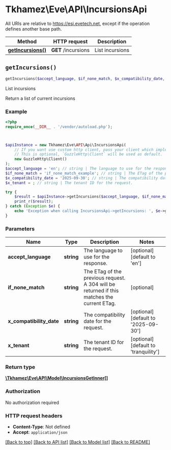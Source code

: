 # Tkhamez\Eve\API\IncursionsApi

All URIs are relative to https://esi.evetech.net, except if the operation defines another base path.

| Method | HTTP request | Description |
| ------------- | ------------- | ------------- |
| [**getIncursions()**](IncursionsApi.md#getIncursions) | **GET** /incursions | List incursions |


## `getIncursions()`

```php
getIncursions($accept_language, $if_none_match, $x_compatibility_date, $x_tenant): \Tkhamez\Eve\API\Model\IncursionsGetInner[]
```

List incursions

Return a list of current incursions

### Example

```php
<?php
require_once(__DIR__ . '/vendor/autoload.php');



$apiInstance = new Tkhamez\Eve\API\Api\IncursionsApi(
    // If you want use custom http client, pass your client which implements `GuzzleHttp\ClientInterface`.
    // This is optional, `GuzzleHttp\Client` will be used as default.
    new GuzzleHttp\Client()
);
$accept_language = 'en'; // string | The language to use for the response.
$if_none_match = 'if_none_match_example'; // string | The ETag of the previous request. A 304 will be returned if this matches the current ETag.
$x_compatibility_date = '2025-09-30'; // string | The compatibility date for the request.
$x_tenant = ; // string | The tenant ID for the request.

try {
    $result = $apiInstance->getIncursions($accept_language, $if_none_match, $x_compatibility_date, $x_tenant);
    print_r($result);
} catch (Exception $e) {
    echo 'Exception when calling IncursionsApi->getIncursions: ', $e->getMessage(), PHP_EOL;
}
```

### Parameters

| Name | Type | Description  | Notes |
| ------------- | ------------- | ------------- | ------------- |
| **accept_language** | **string**| The language to use for the response. | [optional] [default to &#39;en&#39;] |
| **if_none_match** | **string**| The ETag of the previous request. A 304 will be returned if this matches the current ETag. | [optional] |
| **x_compatibility_date** | **string**| The compatibility date for the request. | [optional] [default to &#39;2025-09-30&#39;] |
| **x_tenant** | **string**| The tenant ID for the request. | [optional] [default to &#39;tranquility&#39;] |

### Return type

[**\Tkhamez\Eve\API\Model\IncursionsGetInner[]**](../Model/IncursionsGetInner.md)

### Authorization

No authorization required

### HTTP request headers

- **Content-Type**: Not defined
- **Accept**: `application/json`

[[Back to top]](#) [[Back to API list]](../../README.md#endpoints)
[[Back to Model list]](../../README.md#models)
[[Back to README]](../../README.md)
